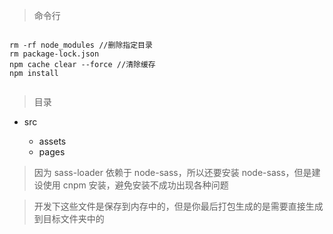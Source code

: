 > 命令行

```shell

rm -rf node_modules //删除指定目录
rm package-lock.json
npm cache clear --force //清除缓存
npm install


```

> 目录

- src

  - assets
  - pages

> 因为 sass-loader 依赖于 node-sass，所以还要安装 node-sass，但是建设使用 cnpm 安装，避免安装不成功出现各种问题

> 开发下这些文件是保存到内存中的，但是你最后打包生成的是需要直接生成到目标文件夹中的

